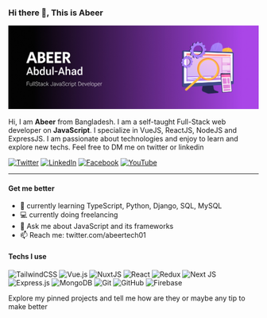 ### Hi there 👋, This is Abeer

![Header](./assets/header.jpg)

Hi, I am **Abeer** from Bangladesh. I am a self-taught Full-Stack web developer on **JavaScript**. I specialize in VueJS, ReactJS, NodeJS and ExpressJS. I am passionate about technologies and enjoy to learn and explore new techs. Feel free to DM me on twitter or linkedin

[![Twitter](https://img.shields.io/badge/Twitter-%231DA1F2.svg?style=for-the-badge&logo=Twitter&logoColor=white)](https://twitter.com/abeertech01) [![LinkedIn](https://img.shields.io/badge/linkedin-%230077B5.svg?style=for-the-badge&logo=linkedin&logoColor=white)](https://www.linkedin.com/in/abeertech01/) [![Facebook](https://img.shields.io/badge/Facebook-%231877F2.svg?style=for-the-badge&logo=Facebook&logoColor=white)](https://www.facebook.com/abeertech01/) [![YouTube](https://img.shields.io/badge/Youtube-%23FF0000.svg?style=for-the-badge&logo=YouTube&logoColor=white)](https://www.youtube.com/channel/UCtpkriCi3uO8iI4_NoBpRyw)

---

#### Get me better

- 🌱 currently learning TypeScript, Python, Django, SQL, MySQL
- 💻 currently doing freelancing
- 💬 Ask me about JavaScript and its frameworks
- 📫 Reach me: twitter.com/abeertech01

#### Techs I use

![TailwindCSS](https://img.shields.io/badge/tailwindcss-%2338B2AC.svg?style=for-the-badge&logo=tailwind-css&logoColor=white) ![Vue.js](https://img.shields.io/badge/vuejs-%2335495e.svg?style=for-the-badge&logo=vuedotjs&logoColor=%234FC08D) ![NuxtJS](https://img.shields.io/badge/Nuxt-black?style=for-the-badge&logo=nuxt.js&logoColor=white) ![React](https://img.shields.io/badge/react-%2320232a.svg?style=for-the-badge&logo=react&logoColor=%2361DAFB) ![Redux](https://img.shields.io/badge/redux-%23593d88.svg?style=for-the-badge&logo=redux&logoColor=white) ![Next JS](https://img.shields.io/badge/Next-black?style=for-the-badge&logo=next.js&logoColor=white) ![Express.js](https://img.shields.io/badge/express.js-%23404d59.svg?style=for-the-badge&logo=express&logoColor=%2361DAFB) ![MongoDB](https://img.shields.io/badge/MongoDB-%234ea94b.svg?style=for-the-badge&logo=mongodb&logoColor=white) ![Git](https://img.shields.io/badge/git-%23F05033.svg?style=for-the-badge&logo=git&logoColor=white) ![GitHub](https://img.shields.io/badge/github-%23121011.svg?style=for-the-badge&logo=github&logoColor=white) ![Firebase](https://img.shields.io/badge/firebase-%23039BE5.svg?style=for-the-badge&logo=firebase)

Explore my pinned projects and tell me how are they or maybe any tip to make better
